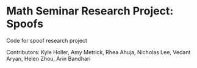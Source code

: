# Math Seminar Research Project: Spoofs

Code for spoof research project

Contributors: Kyle Holler, Amy Metrick, Rhea Ahuja, Nicholas Lee, Vedant Aryan, Helen Zhou, Arin Bandhari
